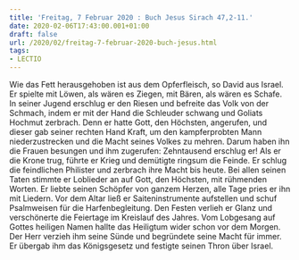 ```yaml
---
title: 'Freitag, 7 Februar 2020 : Buch Jesus Sirach 47,2-11.'
date: 2020-02-06T17:43:00.001+01:00
draft: false
url: /2020/02/freitag-7-februar-2020-buch-jesus.html
tags: 
- LECTIO
---
```


Wie das Fett herausgehoben ist aus dem Opferfleisch, so David aus Israel. Er spielte mit Löwen, als wären es Ziegen, mit Bären, als wären es Schafe. In seiner Jugend erschlug er den Riesen und befreite das Volk von der Schmach, indem er mit der Hand die Schleuder schwang und Goliats Hochmut zerbrach. Denn er hatte Gott, den Höchsten, angerufen, und dieser gab seiner rechten Hand Kraft, um den kampferprobten Mann niederzustrecken und die Macht seines Volkes zu mehren. Darum haben ihn die Frauen besungen und ihm zugerufen: Zehntausend erschlug er! Als er die Krone trug, führte er Krieg und demütigte ringsum die Feinde. Er schlug die feindlichen Philister und zerbrach ihre Macht bis heute. Bei allen seinen Taten stimmte er Loblieder an auf Gott, den Höchsten, mit rühmenden Worten. Er liebte seinen Schöpfer von ganzem Herzen, alle Tage pries er ihn mit Liedern. Vor dem Altar ließ er Saiteninstrumente aufstellen und schuf Psalmweisen für die Harfenbegleitung. Den Festen verlieh er Glanz und verschönerte die Feiertage im Kreislauf des Jahres. Vom Lobgesang auf Gottes heiligen Namen hallte das Heiligtum wider schon vor dem Morgen. Der Herr verzieh ihm seine Sünde und begründete seine Macht für immer. Er übergab ihm das Königsgesetz und festigte seinen Thron über Israel.